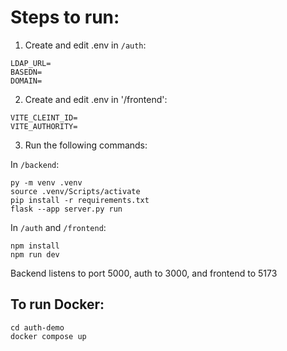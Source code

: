 # Steps to run:

1. Create and edit .env in `/auth`:

```
LDAP_URL=
BASEDN=
DOMAIN=
```

2. Create and edit .env in '/frontend':

```
VITE_CLEINT_ID=
VITE_AUTHORITY=
```

3. Run the following commands:

In `/backend`:

```
py -m venv .venv
source .venv/Scripts/activate
pip install -r requirements.txt
flask --app server.py run
```

In `/auth` and `/frontend`:

```
npm install
npm run dev
```

Backend listens to port 5000, auth to 3000, and frontend to 5173

## To run Docker:

```
cd auth-demo
docker compose up
```
